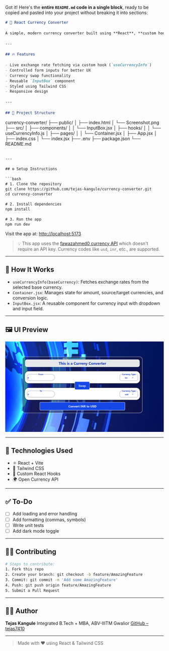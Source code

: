 Got it! Here's the **entire `README.md` code in a single block**, ready to be copied and pasted into your project without breaking it into sections:

```markdown
# 💱 React Currency Converter

A simple, modern currency converter built using **React**, **custom hooks**, and **Tailwind CSS**. It fetches real-time exchange rates and allows bidirectional conversion between any two currencies.

---

## 🔥 Features

- Live exchange rate fetching via custom hook (`useCurrencyInfo`)
- Controlled form inputs for better UX
- Currency swap functionality
- Reusable `InputBox` component
- Styled using Tailwind CSS
- Responsive design

---

## 📂 Project Structure
```

currency-converter/
├── public/
│ ├── index.html
│ └── Screenshot.png
├── src/
│ ├── components/
│ │ └── InputBox.jsx
│ ├── hooks/
│ │ └── useCurrencyInfo.js
│ ├── pages/
│ │ └── Container.jsx
│ ├── App.jsx
│ ├── index.css
│ └── index.jsx
├── .env
├── package.json
└── README.md

````

---

## ⚙️ Setup Instructions

```bash
# 1. Clone the repository
git clone https://github.com/tejas-kangule/currency-converter.git
cd currency-converter

# 2. Install dependencies
npm install

# 3. Run the app
npm run dev
````

Visit the app at: [http://localhost:5173](http://localhost:5173)

> 💡 This app uses the [fawazahmed0 currency API](https://github.com/fawazahmed0/currency-api) which doesn't require an API key. Currency codes like `usd`, `inr`, etc., are supported.

---

## 🧠 How It Works

- `useCurrencyInfo(baseCurrency)`: Fetches exchange rates from the selected base currency.
- `Container.jsx`: Manages state for amount, source/target currencies, and conversion logic.
- `InputBox.jsx`: A reusable component for currency input with dropdown and input field.

---

## 🖼️ UI Preview

![UI Preview](public/Screenshot.png)

---

## 🧩 Technologies Used

- ⚛️ React + Vite
- 💨 Tailwind CSS
- 🧠 Custom React Hooks
- 🌍 Open Currency API

---

## ✅ To-Do

- [ ] Add loading and error handling
- [ ] Add formatting (commas, symbols)
- [ ] Write unit tests
- [ ] Add dark mode toggle

---

## 🧑‍💻 Contributing

```bash
# Steps to contribute:
1. Fork this repo
2. Create your branch: git checkout -b feature/AmazingFeature
3. Commit: git commit -m 'Add some AmazingFeature'
4. Push: git push origin feature/AmazingFeature
5. Submit a Pull Request
```

---

## 🙋‍♂️ Author

**Tejas Kangule**
Integrated B.Tech + MBA, ABV-IIITM Gwalior
[GitHub – tejas7410](https://github.com/tejas7410)

---

> Made with ❤️ using React & Tailwind CSS
